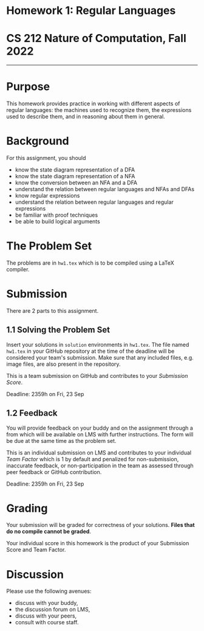 # Homework 1: Regular Languages
# CS 212 Nature of Computation, Fall 2022

---

# Purpose

This homework provides practice in working with different aspects of regular languages: the machines used to recognize them, the expressions used to describe them, and in reasoning about them in general.

# Background

For this assignment, you should
- know the state diagram representation of a DFA
- know the state diagram representation of a NFA
- know the conversion between an NFA and a DFA
- understand the relation between regular languages and NFAs and DFAs
- know regular expressions
- understand the relation between regular languages and regular expressions
- be familiar with proof techniques
- be able to build logical arguments

# The Problem Set

The problems are in `hw1.tex` which is to be compiled using a LaTeX compiler.

# Submission

There are 2 parts to this assignment.

## 1.1 Solving the Problem Set

Insert your solutions in `solution` environments in `hw1.tex`. The file named `hw1.tex` in your GitHub repository at the time of the deadline will be considered your team's submission. Make sure that any included files, e.g. image files, are also present in the repository.

This is a team submission on GitHub and contributes to your _Submission Score_.

Deadline: 2359h on Fri, 23 Sep

## 1.2 Feedback

You will provide feedback on your buddy and on the assignment through a from which will be available on LMS with further instructions. The form will be due at the same time as the problem set.

This is an individual submission on LMS and contributes to your individual _Team Factor_ which is 1 by default and penalized for non-submission, inaccurate feedback, or non-participation in the team as assessed through peer feedback or GitHub contribution.

Deadline: 2359h on Fri, 23 Sep

# Grading

Your submission will be graded for correctness of your solutions. __Files that do no compile cannot be graded__. 

Your individual score in this homework is the product of your Submission Score and Team Factor.

# Discussion

Please use the following avenues:

- discuss with your buddy,
- the discussion forum on LMS,
- discuss with your peers,
- consult with course staff.
